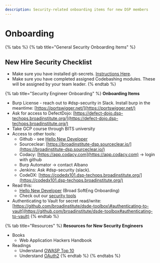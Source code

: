 ```yaml
---
description: Security-related onboarding items for new DSP members
---
```


# Onboarding

{% tabs %}
{% tab title="General Security Onboarding Items" %}
## New Hire Security Checklist

* Make sure you have installed git-secrets. [Instructions Here](https://github.com/broadinstitute/security-kb-gitbook/tree/a5348cc55c991761e37fc28083529f37b733ac4a/security-kb-gitbook/security_platform_categories/security_git.md#how-do-i-verify-git-secrets-works-on-my-machine).
* Make sure you have completed assigned Codebashing modules. These will be assigned by your team leader.
{% endtab %}

{% tab title="Security Engineer Onboarding" %}
**Onboarding Items**

* Burp License - reach out to \#dsp-security in Slack. Install burp in the meantime: [https://portswigger.net/](https://portswigger.net/)
* Ask for access to DefectDojo: [https://defect-dojo.dsp-techops.broadinstitute.org/](https://defect-dojo.dsp-techops.broadinstitute.org/)
* Take GCP course through BITS university
* Access to other tools:
  * Github - see [Hello New Developer](https://broadinstitute.atlassian.net/wiki/spaces/GAWB/pages/68518231/Hello+new+developer)
  * Sourceclear: [https://broadinstitute-dsp.sourceclear.io/](https://broadinstitute-dsp.sourceclear.io/)
  * Codacy: [https://app.codacy.com](https://app.codacy.com) -&gt; login with github
  * Burp Automator -&gt; contact Albano
  * Jenkins: Ask \#dsp-security \(slack\).
  * CodeDX: [https://codedx101.dsp-techops.broadinstitute.org/](https://codedx101.dsp-techops.broadinstitute.org/)
* Read this:
  * [Hello New Developer](https://broadinstitute.atlassian.net/wiki/spaces/GAWB/pages/68518231/Hello+new+developer) \(Broad SoftEng Onboarding\)
  * Check out our [security tools](../appsec-team-internal/appsec-team-internal/security-tools.md)
* Authenticating to Vault for secret read/write: [https://github.com/broadinstitute/dsde-toolbox\#authenticating-to-vault](https://github.com/broadinstitute/dsde-toolbox#authenticating-to-vault)
{% endtab %}

{% tab title="Resources" %}
**Resources for New Security Engineers**

* Books
  * Web Application Hackers Handbook
* Readings
  * Understand [OWASP Top 10](https://www.owasp.org/index.php/Category:OWASP_Top_Ten_Project)
  * Understand [OAuth2](http://www.bubblecode.net/en/2016/01/22/understanding-oauth2/)
{% endtab %}
{% endtabs %}

